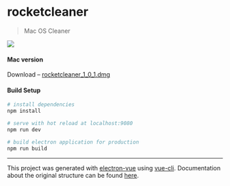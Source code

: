 # rocketcleaner

> Mac OS Cleaner

![](http://s5.picofile.com/file/8373436850/Untitled.jpg)


#### Mac version
Download – [rocketcleaner_1_0_1.dmg](http://s3.picofile.com/file/8373436134/rocketcleaner_1_0_1.dmg.html) 

#### Build Setup

``` bash
# install dependencies
npm install

# serve with hot reload at localhost:9080
npm run dev

# build electron application for production
npm run build


```

---

This project was generated with [electron-vue](https://github.com/SimulatedGREG/electron-vue) using [vue-cli](https://github.com/vuejs/vue-cli). Documentation about the original structure can be found [here](https://simulatedgreg.gitbooks.io/electron-vue/content/index.html).

